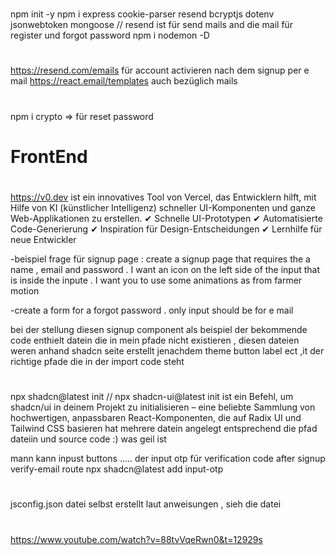 #

npm init -y
npm i express cookie-parser resend bcryptjs dotenv jsonwebtoken mongoose // resend ist für send mails and die mail für register und forgot password
npm i nodemon -D

#

https://resend.com/emails für account activieren nach dem signup per e mail
https://react.email/templates auch bezüglich mails

#

npm i crypto => für reset password

####

# FrontEnd

#

https://v0.dev ist ein innovatives Tool von Vercel, das Entwicklern hilft, mit Hilfe von KI (künstlicher Intelligenz) schneller UI-Komponenten und ganze Web-Applikationen zu erstellen.
✔ Schnelle UI-Prototypen
✔ Automatisierte Code-Generierung
✔ Inspiration für Design-Entscheidungen
✔ Lernhilfe für neue Entwickler

-beispiel frage für signup page : create a signup page that requires the a name , email and password . I want an icon on the left side of the input that is inside the inpute . I want you to use some animations as from farmer motion

-create a form for a forgot password . only input should be for e mail

bei der stellung diesen signup component als beispiel der bekommende code enthielt datein die in mein pfade nicht existieren , diesen dateien weren anhand shadcn seite erstellt jenachdem theme button label ect ,it der richtige pfade die in der import code steht

#

npx shadcn@latest init // npx shadcn-ui@latest init ist ein Befehl, um shadcn/ui in deinem Projekt zu initialisieren – eine beliebte Sammlung von hochwertigen, anpassbaren React-Komponenten, die auf Radix UI und Tailwind CSS basieren
hat mehrere datein angelegt entsprechend die pfad dateiin und source code :) was geil ist

mann kann inpust buttons .....
der input otp für verification code after signup verify-email route
npx shadcn@latest add input-otp

#

jsconfig.json datei selbst erstellt laut anweisungen , sieh die datei

#

https://www.youtube.com/watch?v=88tvVqeRwn0&t=12929s
